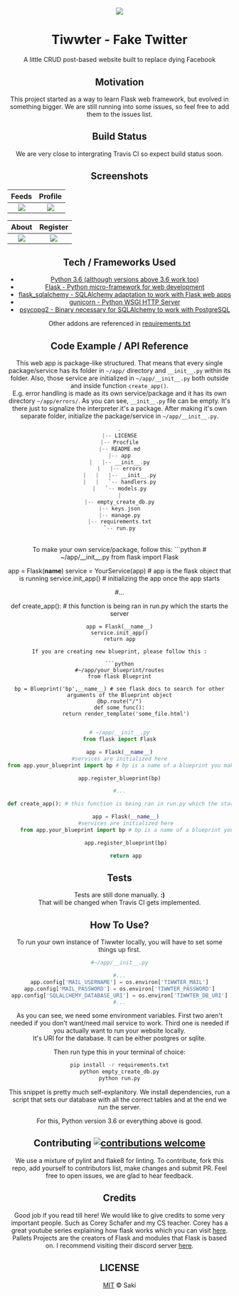# <center> ![](github/main.png "") <center>
# <center> Tiwwter - Fake Twitter <center>
<center> A little CRUD post-based website built to replace dying Facebook <center>

## Motivation
 This project started as a way to learn Flask web framework, but evolved in something bigger. We are still running into some issues, so feel free to add them to the issues list.

## Build Status
We are very close to intergrating Travis CI so expect build status soon.

## Screenshots
| Feeds | Profile |
|:-:|:-:|
| ![](github/main_page.png "") | ![](github/account_page.png "") |

| About | Register |
|:-:|:-:|
| ![](github/about.png "") | ![](github/register.png) |

## Tech / Frameworks Used
* [Python 3.6 (although versions above 3.6 work too)](https://www.python.org)
* [Flask - Python micro-framework for web development](http://flask.pocoo.org/)
* [flask_sqlalchemy - SQLAlchemy adaptation to work with Flask web apps](http://flask.pocoo.org/docs/1.0/patterns/sqlalchemy/)
* [gunicorn - Python WSGI HTTP Server ](https://gunicorn.org/)
* [psycopg2 - Binary necessary for SQLAlchemy to work with PostgreSQL](https://pypi.org/project/psycopg2/)

Other addons are referenced in [requirements.txt](https://github.com/isakal/Tiwwter/blob/master/requirements.txt)

## Code Example / API Reference
This web app is package-like structured. That means that every single package/service has its folder in `~/app/` directory and `__init__.py` within its folder. Also, those service are initialized in `~/app/__init__.py` both outside and inside function `create_app()`.<br>
 E.g. error handling is made as its own service/package and it has its own directory `~/app/errors/`. As you can see, `__init__.py` file can be empty. It's there just to signalize the interpreter it's a package. After making it's own separate folder, initialize the package/service in `~/app/__init__.py`.
```cpp
.
|-- LICENSE
|-- Procfile
|-- README.md
|-- app
|   |-- __init__.py
|   |-- errors
|   |   |-- __init__.py
|   |   `-- handlers.py
|   `-- models.py
|
|-- empty_create_db.py
|-- keys.json
|-- manage.py
|-- requirements.txt
`-- run.py


```
<br>
To make your own service/package, follow this:
```python
# ~/app/__init__.py
from flask import Flask

app = Flask(__name__)
service = YourService(app) # app is the flask object that is running
service.init_app() # initializing the app once the app starts

#...

def create_app(): # this function is being ran in run.py which the starts the server

    app = Flask(__name__)
    service.init_app()
    return app
```
If you are creating new blueprint, please follow this :

```python
#~/app/your_blueprint/routes
from flask Blueprint

bp = Blueprint('bp',__name__) # see flask docs to search for other arguments of the Blueprint object
@bp.route("/")
def some_func():
    return render_template('some_file.html')


```

```python
# ~/app/__init__.py
from flask import Flask

app = Flask(__name__)
#services are initialized here
from app.your_blueprint import bp # bp is a name of a blueprint you make

app.register_blueprint(bp)

#...

def create_app(): # this function is being ran in run.py which the starts the server

    app = Flask(__name__)
    #services are initialized here
    from app.your_blueprint import bp # bp is a name of a blueprint you make

    app.register_blueprint(bp)

    return app
```
## Tests
Tests are still done manually. **:)**<br>
That will be changed when Travis CI gets implemented.

## How To Use?
To run your own instance of Tiwwter locally, you will have to set some things up first.<br>
```python
#~/app/__init__.py

#...
app.config['MAIL_USERNAME'] = os.environ['TIWWTER_MAIL']
app.config['MAIL_PASSWORD'] = os.environ['TIWWTER_PASSWORD']
app.config['SQLALCHEMY_DATABASE_URI'] = os.environ['TIWWTER_DB_URI']
#...
```
As you can see, we need some environment variables. First two aren't needed if you don't want/need mail service to work. Third one is needed if you actually want to run your website locally.<br>
It's URI for the database. It can be either postgres or sqlite. <br>

Then run type this in your terminal of choice:
```bash
pip install -r requirements.txt
python empty_create_db.py
python run.py
```
This snippet is pretty much self-explanitory. We install dependencies, run a script that sets our database with all the correct tables and at the end we run the server.

For this, Python version 3.6 or everything above is good.

##  Contributing [![contributions welcome](https://img.shields.io/badge/contributions-welcome-brightgreen.svg?style=flat)](https://github.com/isakal/Tiwwter/issues)

We use a mixture of pylint and flake8 for linting. To contribute, fork this repo, add yourself to contributors list, make changes and submit PR.
Feel free to open issues, we are glad to hear feedback.

## Credits
Good job if you read till here! We would like to give credits to some very important people. Such as Corey Schafer and my CS teacher. Corey has a great youtube series explaining how flask works which you can visit [here](https://www.youtube.com/playlist?list=PL-osiE80TeTs4UjLw5MM6OjgkjFeUxCYH).<br>
Pallets Projects are the creators of Flask and modules that Flask is based on. I recommend visiting their discord server [here](https://discord.gg/7g9bd9g).

## LICENSE
[MIT](https://choosealicense.com/licenses/mit/) © Saki
